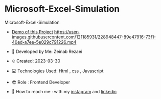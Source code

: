 # Microsoft-Excel-Simulation
Microsoft-Excel-Simulation

- [Demo of this Project](https://zeinab-rezaei-web.github.io/Microsoft-Excel-Simulation/)
https://user-images.githubusercontent.com/121185931/228948447-89e47916-73f1-40ed-a7ee-5e029c791226.mp4

- 👩 Developed by Me: Zeinab Rezaei

- ⏲ Created: 2023-03-30

- 💻 Technologies Used: Html , css , Javascript

- 😎 Role : Frontend Developer

- 🔗 How to reach me : with my [instagram](https://www.instagram.com/zeinab.rezaei.web) and [linkedin](https://www.linkedin.com/in/zeinab-rezaei-web)

